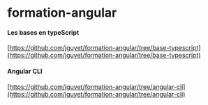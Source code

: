 # formation-angular

#### Les bases en typeScript
[https://github.com/jguyet/formation-angular/tree/base-typescript](https://github.com/jguyet/formation-angular/tree/base-typescript)

#### Angular CLI
[https://github.com/jguyet/formation-angular/tree/angular-cli](https://github.com/jguyet/formation-angular/tree/angular-cli)
